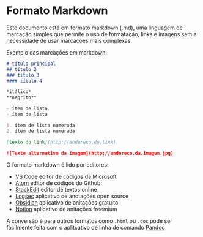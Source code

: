 # Formato Markdown

Este documento está em formato markdown (.md), uma linguagem de marcação simples que permite o uso de formatação, links e imagens sem a necessidade de usar marcações mais complexas. 


Exemplo das marcações em markdown:
```md
# título principal
## título 2
### título 3
#### título 4

*itálico*
**negrito**

- ítem de lista
- ítem de lista

1. ítem de lista numerada
2. ítem de lista numerada

[texto do link](http://endereco.do.link)

![Texto alternativo da imagem](http://endereco.da.imagem.jpg)

```
O formato markdown é lido por editores:
- [VS Code](https://code.visualstudio.com) editor de códigos da Microsoft
- [Atom](https://atom-editor.cc) editor de códigos do Github
- [StackEdit](https://stackedit.io) editor de textos online
- [Logsec](https://logseq.com) aplicativo de anotações open source
- [Obsidian](https://obsidian.md) aplicativo de anitações gratuito
- [Notion](https://www.notion.com) aplicativo de anitações freemium


A conversão é para outros formatos como `.html` ou `.doc` pode ser fácilmente feita com o aplitcativo de linha de comando [Pandoc](https://pandoc.org)